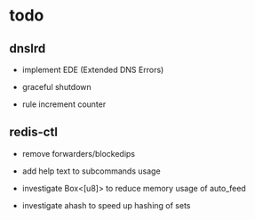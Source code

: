 # todo

## dnslrd

- implement EDE (Extended DNS Errors)

- graceful shutdown

- rule increment counter

## redis-ctl

- remove forwarders/blockedips

- add help text to subcommands usage

- investigate Box<[u8]> to reduce memory usage of auto_feed

- investigate ahash to speed up hashing of sets
